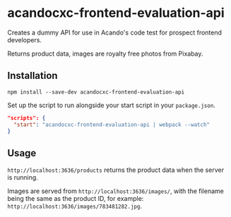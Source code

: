# acandocxc-frontend-evaluation-api

Creates a dummy API for use in Acando's code test for prospect frontend developers.

Returns product data, images are royalty free photos from Pixabay.

## Installation

`npm install --save-dev acandocxc-frontend-evaluation-api`

Set up the script to run alongside your start script in your `package.json`.
```json
"scripts": {
  "start": "acandocxc-frontend-evaluation-api | webpack --watch"
}
```

## Usage

`http://localhost:3636/products` returns the product data when the server is running.

Images are served from `http://localhost:3636/images/`, with the filename being the same as the product ID, for example: `http://localhost:3636/images/783481282.jpg`.